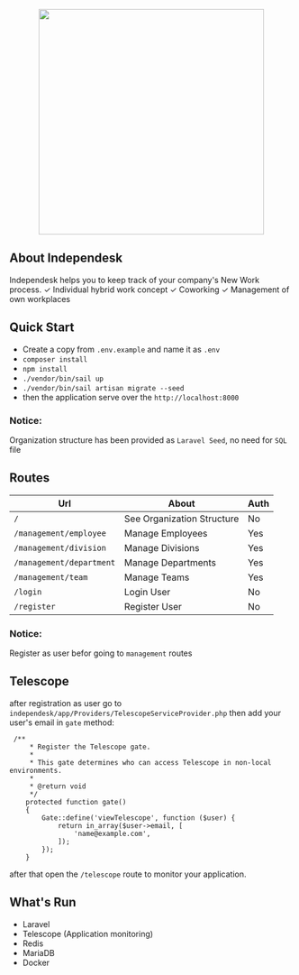 <p align="center"><a href="https://independesk.com/en-de/" target="_blank"><img src="https://independesk.com/wp-content/uploads/200824_PM.png" width="400"></a></p>

## About Independesk

Independesk helps you to keep track of your company&#039;s New Work process. ✓ Individual hybrid work concept ✓ Coworking ✓ Management of own workplaces

## Quick Start
- Create a copy from ```.env.example``` and name it as ```.env```
- ```composer install```
- ``` npm install ```
- ```./vendor/bin/sail up```
- ```./vendor/bin/sail artisan migrate --seed```
- then the application serve over the ```http://localhost:8000```
### Notice:
Organization structure has been provided as ```Laravel Seed```, no need for ```SQL``` file

## Routes
| Url                          | About                      | Auth |
|------------------------------|----------------------------|------|
| ```/```                      | See Organization Structure | No   |
| ```/management/employee```   | Manage Employees           | Yes  |
| ```/management/division```   | Manage Divisions           | Yes  |
| ```/management/department``` | Manage Departments         | Yes  |
| ```/management/team```       | Manage Teams               | Yes  |
| ```/login```                 | Login User                 | No   |
| ```/register```              | Register User              | No   |

### Notice:
Register as user befor going to ```management``` routes

## Telescope
after registration as user go to ``` independesk/app/Providers/TelescopeServiceProvider.php ```
then add your user's email in ``` gate ``` method:
```
 /**
     * Register the Telescope gate.
     *
     * This gate determines who can access Telescope in non-local environments.
     *
     * @return void
     */
    protected function gate()
    {
        Gate::define('viewTelescope', function ($user) {
            return in_array($user->email, [
                'name@example.com',
            ]);
        });
    }
```
after that open the ```/telescope``` route to monitor your application.

## What's Run
- Laravel
- Telescope (Application monitoring)
- Redis
- MariaDB
- Docker
